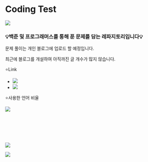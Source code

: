 # Coding Test
<img src="https://capsule-render.vercel.app/api?type=waving&color=BDBDC8&height=300&section=header&text=내용%20참고&fontSize=70&fontColor=ffffff" />
<h3>💡백준 및 프로그래머스를 통해 푼 문제를 담는 레파지토리입니다💡</h3>

문제 풀이는 개인 블로그에 업로드 할 예정입니다.

최근에 블로그를 개설하여 아직까진 글 개수가 많지 않습니다.


⭐Link

<ul>
  <li>
    <a href="https://eun-developer.tistory.com/" target="_blank">
      <img src="https://img.shields.io/badge/Tistory-FD5F07?style=for-the-badget&logo=tistory&logoColor=white"/>
    </a>
  </li>
  <li>
    <a href=" https://pool-cover-73b.notion.site/STUDY-5450635467b146e7a6a21c6faeb92099?pvs=4" target="_blank">
      <img src="https://img.shields.io/badge/Notion-ffffff?style=for-the-badget&logo=notion&logoColor=black"/>
    </a>
  </li>
</ul>


⭐사용한 언어 비율

<img src="https://github-readme-stats.vercel.app/api/top-langs/?username=JjungEeunAae&layout=compact">

<br/><br/><br/><br/><br/>
<a href="https://hits.seeyoufarm.com"><img src="https://hits.seeyoufarm.com/api/count/incr/badge.svg?url=https%3A%2F%2Fgithub.com%2Fgjbae1212%2Fhit-counter&count_bg=%23FF6739&title_bg=%23949494&icon=googleads.svg&icon_color=%23515151&title=%EB%B0%A9%EB%AC%B8%EC%9E%90+%EC%88%98&edge_flat=false"/></a>

<img src="https://capsule-render.vercel.app/api?type=waving&color=BDBDC8&height=150&section=footer" />
